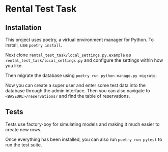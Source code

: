 # Rental Test Task

## Installation

This project uses poetry, a virtual environment manager for Python. To install, use `poetry install`.

Next clone `rental_test_task/local_settings.py.example` as `rental_test_task/local_settings.py` and configure the settings within how you like.

Then migrate the database using `poetry run python manage.py migrate`.

Now you can create a super user and enter some test data into the database through the admin interface. Then you can also navigate to `<BASEURL>/reservations/` and find the table of reservations.

## Tests

Tests use factory-boy for simulating models and making it much easier to create new rows.

Once everything has been installed, you can also run `poetry run pytest` to run the test suite.
